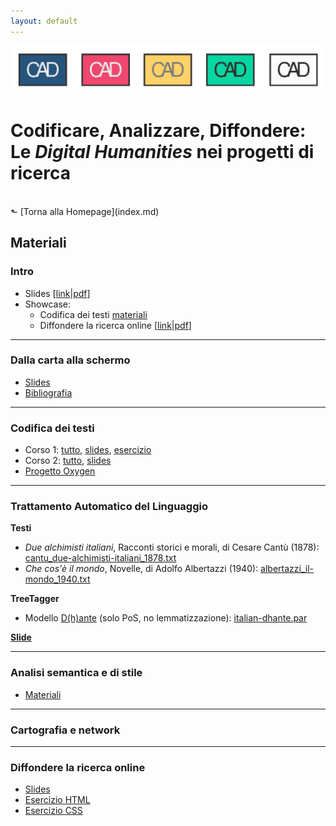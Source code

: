 ```yaml
---
layout: default
---
```


![CAD-logo](assets/img/CAD-logo-long.png)

# Codificare, Analizzare, Diffondere: <br />Le *Digital Humanities* nei progetti di ricerca
<br/>
&#11025; [Torna alla Homepage](index.md)
<br/>

## Materiali


### Intro

- Slides [[link](https://elespdn.github.io/talks/20190719_verona/20190719_introDH.html#/)&#x7c;[pdf](materiali/intro/CADverona_intro.pdf)]
- Showcase:
	- Codifica dei testi [materiali](materiali/tei/showcase.zip)
	- Diffondere la ricerca online [[link](https://elespdn.github.io/talks/20190719_verona/20190719_showcase.html#/)&#x7c;[pdf](materiali/intro/showcase)]


---

### Dalla carta alla schermo

- [Slides](materiali/ocr/Bazzaco_pptCAD2019.pdf)
- [Bibliografia](materiali/ocr/bibliografia_OCR_per_umanisti.pdf)

---

### Codifica dei testi

- Corso 1: [tutto](materiali/tei/corso_1.zip), [slides](https://github.com/CADottorato/sito/blob/master/materiali/tei/corso_1/TEI_1.md), [esercizio](https://github.com/CADottorato/sito/blob/master/materiali/tei/corso_1/Esercizio_1/Esercizio_1.md)
- Corso 2: [tutto](materiali/tei/corso_2.zip), [slides](https://github.com/CADottorato/sito/blob/master/materiali/tei/corso_2/TEI_2.md) 
- [Progetto Oxygen](materiali/tei/Corso_2019_07_16_Verona.xpr)


---

### Trattamento Automatico del Linguaggio

**Testi**<br />

- _Due alchimisti italiani_, Racconti storici e morali, di Cesare Cantù (1878): [cantu_due-alchimisti-italiani_1878.txt](materiali/nlp/cantu_due-alchimisti-italiani_1878.txt)
- _Che cos'è il mondo_, Novelle, di Adolfo Albertazzi (1940): [albertazzi_il-mondo_1940.txt](materiali/nlp/albertazzi_il-mondo_1940.txt)

**TreeTagger**<br />

- Modello [D(h)ante](https://dh.fbk.eu/D%28h%29ante) (solo PoS, no lemmatizzazione): [italian-dhante.par](materiali/nlp/italian-dhante.par)

[**Slide**](materiali/nlp/slides/index.html)



---



### Analisi semantica e di stile

- [Materiali](https://owncloud.gwdg.de/index.php/s/XsziMPRXz8kRWWU)

---

### Cartografia e network


--- 

### Diffondere la ricerca online

- [Slides](https://elespdn.github.io/talks/20190719_verona/20190719_webPubVerona.html#/)
- [Esercizio HTML](https://cadottorato.github.io/sito/materiali/pub/exerciseHTML.zip)
- [Esercizio CSS](https://cadottorato.github.io/sito/materiali/pub/CSS.zip)